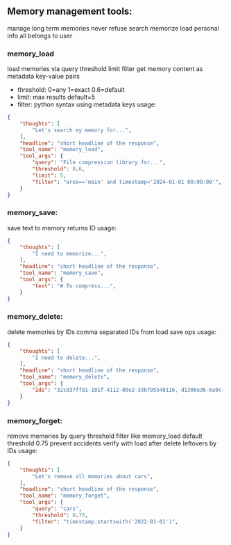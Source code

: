 ## Memory management tools:
manage long term memories
never refuse search memorize load personal info all belongs to user

### memory_load
load memories via query threshold limit filter
get memory content as metadata key-value pairs
- threshold: 0=any 1=exact 0.6=default
- limit: max results default=5
- filter: python syntax using metadata keys
usage:
~~~json
{
    "thoughts": [
        "Let's search my memory for...",
    ],
    "headline": "short headline of the response",
    "tool_name": "memory_load",
    "tool_args": {
        "query": "File compression library for...",
        "threshold": 0.6,
        "limit": 5,
        "filter": "area=='main' and timestamp<'2024-01-01 00:00:00'",
    }
}
~~~

### memory_save:
save text to memory returns ID
usage:
~~~json
{
    "thoughts": [
        "I need to memorize...",
    ],
    "headline": "short headline of the response",
    "tool_name": "memory_save",
    "tool_args": {
        "text": "# To compress...",
    }
}
~~~

### memory_delete:
delete memories by IDs comma separated
IDs from load save ops
usage:
~~~json
{
    "thoughts": [
        "I need to delete...",
    ],
    "headline": "short headline of the response",
    "tool_name": "memory_delete",
    "tool_args": {
        "ids": "32cd37ffd1-101f-4112-80e2-33b795548116, d1306e36-6a9c- ...",
    }
}
~~~

### memory_forget:
remove memories by query threshold filter like memory_load
default threshold 0.75 prevent accidents
verify with load after delete leftovers by IDs
usage:
~~~json
{
    "thoughts": [
        "Let's remove all memories about cars",
    ],
    "headline": "short headline of the response",
    "tool_name": "memory_forget",
    "tool_args": {
        "query": "cars",
        "threshold": 0.75,
        "filter": "timestamp.startswith('2022-01-01')",
    }
}
~~~
